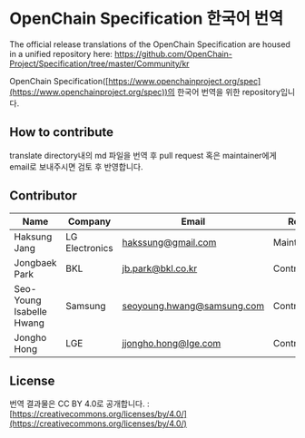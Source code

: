 
# OpenChain Specification 한국어 번역

The official release translations of the OpenChain Specification are housed in a unified repository here: https://github.com/OpenChain-Project/Specification/tree/master/Community/kr

OpenChain Specification([https://www.openchainproject.org/spec](https://www.openchainproject.org/spec))의 한국어 번역을 위한 repository입니다. 

## How to contribute
translate directory내의 md 파일을 번역 후 pull request 혹은 maintainer에게 email로 보내주시면 검토 후 반영합니다. 

## Contributor

| Name | Company | Email | Role
|--|--|--|--|
| Haksung Jang | LG Electronics | hakssung@gmail.com | Maintainer |
| Jongbaek Park | BKL | jb.park@bkl.co.kr | Contributor |
| Seo-Young Isabelle Hwang | Samsung | seoyoung.hwang@samsung.com | Contributor |
| Jongho Hong | LGE | jjongho.hong@lge.com | Contributor |

## License
번역 결과물은 CC BY 4.0로 공개합니다. : [https://creativecommons.org/licenses/by/4.0/](https://creativecommons.org/licenses/by/4.0/)
